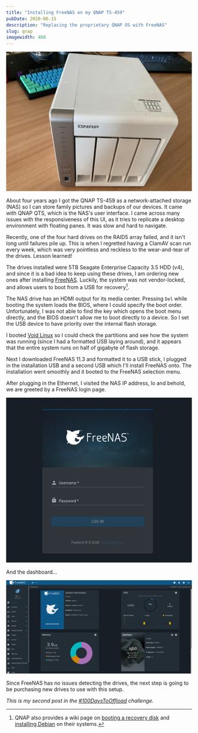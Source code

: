 ```yaml
---
title: "Installing FreeNAS on my QNAP TS-459"
pubDate: 2020-06-15
description: "Replacing the proprietary QNAP OS with FreeNAS"
slug: qnap
imagewidth: 480
---
```


![A picture of a white desk-top NAS (QNAP TS-459) on top of a wooden desk](./qnap.jpg)

About four years ago I got the QNAP TS-459 as a network-attached storage (NAS)
so I can store family pictures and backups of our devices. It came with QNAP
QTS, which is the NAS's user interface. I came across many issues with the
responsiveness of this UI, as it tries to replicate a desktop environment with
floating panes. It was slow and hard to navigate.

Recently, one of the four hard drives on the RAID5 array failed, and it isn't
long until failures pile up. This is when I regretted having a ClamAV scan run
every week, which was very pointless and reckless to the wear-and-tear of the
drives. Lesson learned!

The drives installed were 5TB Seagate Enterprise Capacity 3.5 HDD (v4), and
since it is a bad idea to keep using these drives, I am ordering new ones after
installing [FreeNAS]. Luckily, the system was not vendor-locked, and allows
users to boot from a USB for recovery[^1].

The NAS drive has an HDMI output for its media center. Pressing `Del`
while booting the system loads the BIOS, where I could specify the boot order.
Unfortunately, I was not able to find the key which opens the boot menu
directly, and the BIOS doesn't allow me to boot directly to a device. So I set
the USB device to have priority over the internal flash storage.

I booted [Void Linux] so I could check the partitions and see how the system
was running (since I had a formatted USB laying around), and it appears that
the entire system runs on half of gigabyte of flash storage.

Next I downloaded FreeNAS 11.3 and formatted it to a USB stick, I plugged in
the installation USB and a second USB which I'll install FreeNAS onto. The
installation went smoothly and it booted to the FreeNAS selection menu.

After plugging in the Ethernet, I visited the NAS IP address, lo and behold, we
are greeted by a FreeNAS login page.

![A screenshot of the FreeNAS login form on a browser](./login.png)

And the dashboard...

![A screenshot of the FreeNAS dashboard, displaying the system information, the system load, memory available (which is 4 gigabytes), and the connected Ethernet interface](./dashboard.png)

Since FreeNAS has no issues detecting the drives, the next step is going to be
purchasing new drives to use with this setup.

_This is my second post in the [#100DaysToOffload](https://100daystooffload.com)
challenge._

[^1]:
    QNAP also provides a wiki page on [booting a recovery disk](https://wiki.qnap.com/wiki/Firmware_Recovery#Instructions_for_NAS_Recovery)
    and [installing Debian](https://wiki.qnap.com/wiki/Debian_Installation_On_QNAP)
    on their systems.

[Void Linux]: https://voidlinux.org/
[FreeNAS]: https://www.freenas.org/
